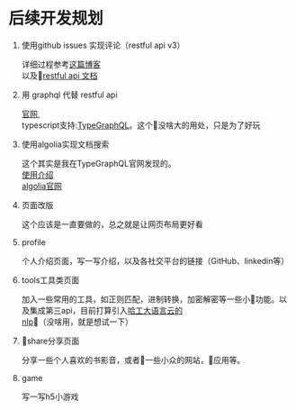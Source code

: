 # 后续开发规划

1. 使用github issues 实现评论（restful api v3）

    详细过程参考[这篇博客](https://segmentfault.com/a/1190000011100934)  
    以及[restful api 文档](https://developer.github.com/v3/)

2. 用 graphql 代替 restful api

    [官网](http://graphql.cn/),  
    typescript支持:[TypeGraphQL](https://19majkel94.github.io/type-graphql)。这个没啥大的用处，只是为了好玩

3. 使用algolia实现文档搜索

    这个其实是我在TypeGraphQL官网发现的。  
    [使用介绍](https://blog.csdn.net/lgyaxx/article/details/70666835)  
    [algolia官网](https://www.algolia.com/)

4. 页面改版

    这个应该是一直要做的，总之就是让网页布局更好看

5. profile

    个人介绍页面，写一写介绍，以及各社交平台的链接（GitHub、linkedin等）

6. tools工具类页面

    加入一些常用的工具，如正则匹配，进制转换，加密解密等一些小功能。以及集成第三api，目前打算引入[哈工大语言云的nlp](https://www.ltp-cloud.com/document/)（没啥用，就是想试一下）

7. share分享页面

    分享一些个人喜欢的书影音，或者一些小众的网站，应用等。

8. game

    写一写h5小游戏